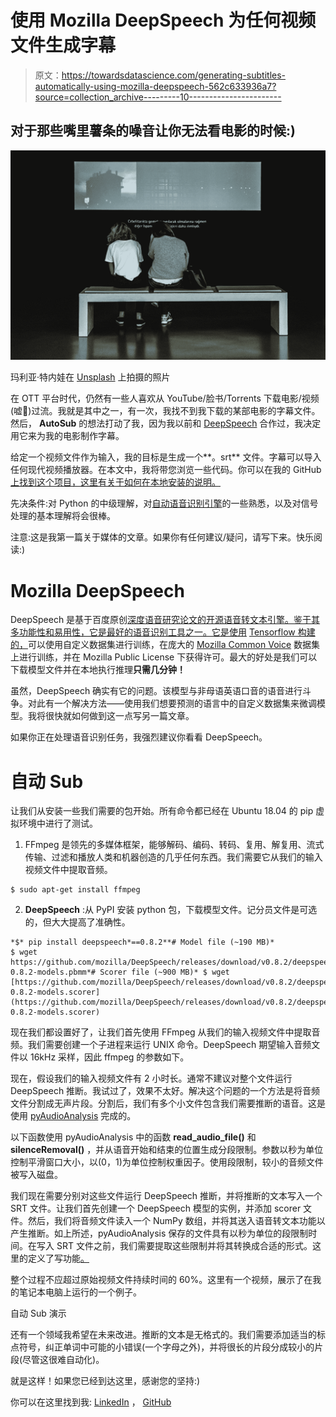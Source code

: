 # 使用 Mozilla DeepSpeech 为任何视频文件生成字幕

> 原文：<https://towardsdatascience.com/generating-subtitles-automatically-using-mozilla-deepspeech-562c633936a7?source=collection_archive---------10----------------------->

## 对于那些嘴里薯条的噪音让你无法看电影的时候:)

![](img/a5146d2623793743586bd1b852daccc9.png)

玛利亚·特内娃在 [Unsplash](https://unsplash.com?utm_source=medium&utm_medium=referral) 上拍摄的照片

在 OTT 平台时代，仍然有一些人喜欢从 YouTube/脸书/Torrents 下载电影/视频(嘘🤫)过流。我就是其中之一，有一次，我找不到我下载的某部电影的字幕文件。然后， **AutoSub** 的想法打动了我，因为我以前和 [DeepSpeech](https://github.com/mozilla/DeepSpeech) 合作过，我决定用它来为我的电影制作字幕。

给定一个视频文件作为输入，我的目标是生成一个**。srt** 文件。字幕可以导入任何现代视频播放器。在本文中，我将带您浏览一些代码。你可以在我的 GitHub [上找到这个项目，这里有关于如何在本地安装的说明。](https://github.com/abhirooptalasila/AutoSub)

先决条件:对 Python 的中级理解，对[自动语音识别引擎](https://heartbeat.fritz.ai/a-2019-guide-for-automatic-speech-recognition-f1e1129a141c)的一些熟悉，以及对信号处理的基本理解将会很棒。

注意:这是我第一篇关于媒体的文章。如果你有任何建议/疑问，请写下来。快乐阅读:)

# Mozilla DeepSpeech

DeepSpeech 是基于百度原创[深度语音研究论文的开源语音转文本引擎。鉴于其多功能性和易用性，它是最好的语音识别工具之一。它是使用](https://arxiv.org/abs/1412.5567) [Tensorflow 构建的，](https://github.com/tensorflow/tensorflow)可以使用自定义数据集进行训练，在庞大的 [Mozilla Common Voice](https://commonvoice.mozilla.org/en) 数据集上进行训练，并在 Mozilla Public License 下获得许可。最大的好处是我们可以下载模型文件并在本地执行推理**只需几分钟！**

虽然，DeepSpeech 确实有它的问题。该模型与非母语英语口音的语音进行斗争。对此有一个解决方法——使用我们想要预测的语言中的自定义数据集来微调模型。我将很快就如何做到这一点写另一篇文章。

如果你正在处理语音识别任务，我强烈建议你看看 DeepSpeech。

# 自动 Sub

让我们从安装一些我们需要的包开始。所有命令都已经在 Ubuntu 18.04 的 pip 虚拟环境中进行了测试。

1.  FFmpeg 是领先的多媒体框架，能够解码、编码、转码、复用、解复用、流式传输、过滤和播放人类和机器创造的几乎任何东西。我们需要它从我们的输入视频文件中提取音频。

```
$ sudo apt-get install ffmpeg
```

2. **DeepSpeech** :从 PyPI 安装 python 包，下载模型文件。记分员文件是可选的，但大大提高了准确性。

```
*$* pip install deepspeech*==0.8.2**# Model file (~190 MB)* 
$ wget https://github.com/mozilla/DeepSpeech/releases/download/v0.8.2/deepspeech-0.8.2-models.pbmm*# Scorer file (~900 MB)* $ wget [https://github.com/mozilla/DeepSpeech/releases/download/v0.8.2/deepspeech-0.8.2-models.scorer](https://github.com/mozilla/DeepSpeech/releases/download/v0.8.2/deepspeech-0.8.2-models.scorer)
```

现在我们都设置好了，让我们首先使用 FFmpeg 从我们的输入视频文件中提取音频。我们需要创建一个子进程来运行 UNIX 命令。DeepSpeech 期望输入音频文件以 16kHz 采样，因此 ffmpeg 的参数如下。

现在，假设我们的输入视频文件有 2 小时长。通常不建议对整个文件运行 DeepSpeech 推断。我试过了，效果不太好。解决这个问题的一个方法是将音频文件分割成无声片段。分割后，我们有多个小文件包含我们需要推断的语音。这是使用 [pyAudioAnalysis](https://github.com/tyiannak/pyAudioAnalysis) 完成的。

以下函数使用 pyAudioAnalysis 中的函数 **read_audio_file()** 和 **silenceRemoval()** ，并从语音开始和结束的位置生成分段限制。参数以秒为单位控制平滑窗口大小，以(0，1)为单位控制权重因子。使用段限制，较小的音频文件被写入磁盘。

我们现在需要分别对这些文件运行 DeepSpeech 推断，并将推断的文本写入一个 SRT 文件。让我们首先创建一个 DeepSpeech 模型的实例，并添加 scorer 文件。然后，我们将音频文件读入一个 NumPy 数组，并将其送入语音转文本功能以产生推断。如上所述，pyAudioAnalysis 保存的文件具有以秒为单位的段限制时间。在写入 SRT 文件之前，我们需要提取这些限制并将其转换成合适的形式。这里的定义了写功能[。](https://github.com/abhirooptalasila/AutoSub/blob/4f65218ee40207e1ccf3ec3ed49fa9dd300721f4/autosub/writeToFile.py#L7)

整个过程不应超过原始视频文件持续时间的 60%。这里有一个视频，展示了在我的笔记本电脑上运行的一个例子。

自动 Sub 演示

还有一个领域我希望在未来改进。推断的文本是无格式的。我们需要添加适当的标点符号，纠正单词中可能的小错误(一个字母之外)，并将很长的片段分成较小的片段(尽管这很难自动化)。

就是这样！如果您已经到达这里，感谢您的坚持:)

你可以在这里找到我: [LinkedIn](https://www.linkedin.com/in/abhiroop1999/) ， [GitHub](https://github.com/abhirooptalasila)